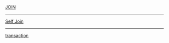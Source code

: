 [JOIN](https://anton-pribora.ru/articles/mysql/mysql-join/)
***
[Self Join](http://www.mysqltutorial.org/mysql-self-join/)
***
[transaction](https://www.youtube.com/watch?v=d6c1S9O1rJ8)
